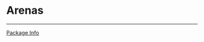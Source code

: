 # Arenas



---
[Package Info](https://github.com/sandtrick/pacific_rim_battle/blob/master/documentation/README.md)
